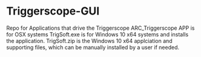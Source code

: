 # Triggerscope-GUI
Repo for Applications that drive the Triggerscope
ARC_Triggerscope APP is for OSX systems
TrigSoft.exe is for Windows 10 x64 systems and installs the application. 
TrigSoft.zip is the Windows 10 x64 applciation and supporting files, which can be manually installed by a user if needed.
